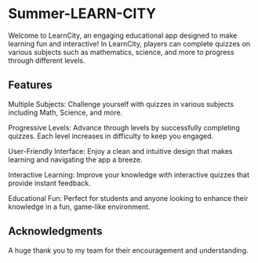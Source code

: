 # Summer-LEARN-CITY

Welcome to LearnCity, an engaging educational app designed to make learning fun and interactive! In LearnCity, players can complete quizzes on various subjects such as mathematics, science, and more to progress through different levels.

## Features
Multiple Subjects: Challenge yourself with quizzes in various subjects including Math, Science, and more.

Progressive Levels: Advance through levels by successfully completing quizzes. Each level increases in difficulty to keep you engaged.

User-Friendly Interface: Enjoy a clean and intuitive design that makes learning and navigating the app a breeze.

Interactive Learning: Improve your knowledge with interactive quizzes that provide instant feedback.

Educational Fun: Perfect for students and anyone looking to enhance their knowledge in a fun, game-like environment.

## Acknowledgments
A huge thank you to my team for their encouragement and understanding.
